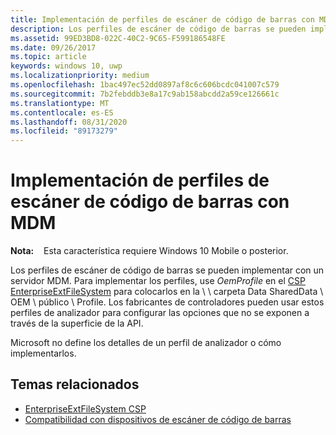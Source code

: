 ```yaml
---
title: Implementación de perfiles de escáner de código de barras con MDM
description: Los perfiles de escáner de código de barras se pueden implementar con un servidor MDM.
ms.assetid: 99ED3BD8-022C-40C2-9C65-F599186548FE
ms.date: 09/26/2017
ms.topic: article
keywords: windows 10, uwp
ms.localizationpriority: medium
ms.openlocfilehash: 1bac497ec52dd0897af8c6c606bcdc041007c579
ms.sourcegitcommit: 7b2febddb3e8a17c9ab158abcdd2a59ce126661c
ms.translationtype: MT
ms.contentlocale: es-ES
ms.lasthandoff: 08/31/2020
ms.locfileid: "89173279"
---
```

# <a name="deploy-barcode-scanner-profiles-with-mdm"></a>Implementación de perfiles de escáner de código de barras con MDM

**Nota:**    Esta característica requiere Windows 10 Mobile o posterior.

Los perfiles de escáner de código de barras se pueden implementar con un servidor MDM. Para implementar los perfiles, use *OemProfile* en el [CSP EnterpriseExtFileSystem](/windows/client-management/mdm/enterpriseextfilessystem-csp) para colocarlos en la \\ \\ carpeta Data SharedData \\ OEM \\ público \\ Profile. Los fabricantes de controladores pueden usar estos perfiles de analizador para configurar las opciones que no se exponen a través de la superficie de la API.

Microsoft no define los detalles de un perfil de analizador o cómo implementarlos.

## <a name="related-topics"></a>Temas relacionados
- [EnterpriseExtFileSystem CSP](/windows/client-management/mdm/enterpriseextfilessystem-csp)
- [Compatibilidad con dispositivos de escáner de código de barras](./pos-device-support.md#barcode-scanner)